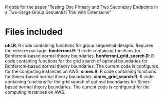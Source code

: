 R code for the paper "Testing One Primary and Two Secondary Endpoints in a Two-Stage Group Sequential Trial with Extensions"

# Files included
**util.R**: R code containing functions for group sequential designs. Requires the `mvtnorm` package.
**bonferroni.R**: R code containing functions for Bonferroni-based normal theory boundaries.
**bonferroni_grid_search.R**: R code containing functions for the grid search of optimal boundaries for Bonferroni-based normal theory boundaries. The current code is configured for the computing instances on AWS.
**simes.R**: R code containing functions for Simes-based normal theory boundaries.
**simes_grid_search.R**: R code containing functions for the grid search of optimal boundaries for Simes-based normal theory boundaries. The current code is configured for the computing instances on AWS.
